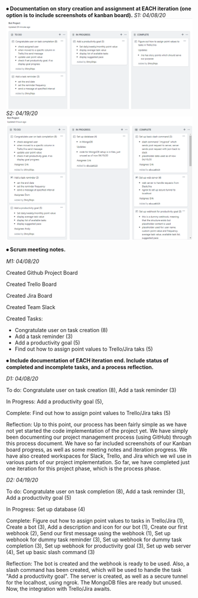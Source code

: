 **⦁	Documentation on story creation and assignment at EACH iteration (one option is to include screenshots of kanban board).**
*S1: 04/08/20*
![Kanban Board 04/08/20](https://github.com/ebuczek525/SSW-345-Bot-Project/blob/master/2020-04-08%2013_09_45-Bot%20Project.png)
*S2: 04/19/20*
![Kanban Board 04/19/20](https://github.com/ebuczek525/SSW-345-Bot-Project/blob/master/345_bot_kanban_s2.PNG)

**⦁	Scrum meeting notes.**

*M1: 04/08/20*

Created Github Project Board

Created Trello Board

Created Jira Board

Created Team Slack

Created Tasks:
  - Congratulate user on task creation (8) 
  - Add a task reminder (3)
  - Add a productivity goal (5) 
  - Find out how to assign point values to Trello/Jira taks (5)


**⦁	Include documentation of EACH iteration end. Include status of completed and incomplete tasks, and a process reflection.**

*D1: 04/08/20*

To do: Congratulate user on task creation (8), Add a task reminder (3)

In Progress: Add a productivity goal (5), 

Complete: Find out how to assign point values to Trello/Jira taks (5)

Reflection: Up to this point, our process has been fairly simple as we have not yet started the code implementation of the project yet. We have simply been documenting our project management process (using GitHub) through this process document. We have so far included screenshots of our Kanban board progress, as well as some meeting notes and iteration progress. We have also created workspaces for Slack, Trello, and Jira which we wil use in various parts of our project implementation. So far, we have completed just one iteration for this project phase, which is the process phase. 

*D2: 04/19/20*

To do: Congratulate user on task completion (8), Add a task reminder (3), Add a productivity goal (5)

In Progress: Set up database (4)

Complete: Figure out how to assign point values to tasks in Trello/Jira (1), Create a bot (3), Add a description and icon for our bot (1), Create our first webhook (2), Send our first message using the webhook (1), Set up webhook for dummy task reminder (3), Set up webhook for dummy task completion (3), Set up webhook for productivity goal (3), Set up web server (4), Set up basic slash command (3)

Reflection: The bot is created and the webhook is ready to be used. Also, a slash command has been created, which will be used to handle the task "Add a productivity goal". The server is created, as well as a secure tunnel for the localhost, using ngrok. The MongoDB files are ready but unused. Now, the integration with Trello/Jira awaits. 
